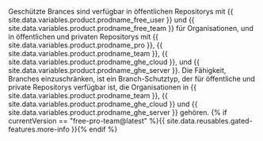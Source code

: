 Geschützte Brances sind verfügbar in öffentlichen Repositorys mit {{ site.data.variables.product.prodname_free_user }} und {{ site.data.variables.product.prodname_free_team }} für Organisationen, und in öffentlichen und privaten Repositorys mit {{ site.data.variables.product.prodname_pro }}, {{ site.data.variables.product.prodname_team }}, {{ site.data.variables.product.prodname_ghe_cloud }}, und {{ site.data.variables.product.prodname_ghe_server }}. Die Fähigkeit, Branches einzuschränken, ist ein Branch-Schutztyp, der für öffentliche und private Repositorys verfügbar ist, die Organisationen in {{ site.data.variables.product.prodname_team }}, {{ site.data.variables.product.prodname_ghe_cloud }} und {{ site.data.variables.product.prodname_ghe_server }} gehören. {% if currentVersion == "free-pro-team@latest" %}{{ site.data.reusables.gated-features.more-info }}{% endif %}
